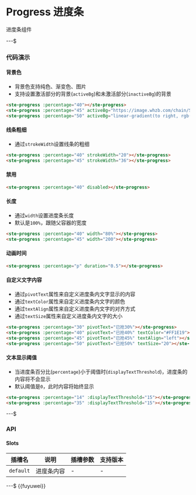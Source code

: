 # Progress 进度条

进度条组件

---$

### 代码演示

#### 背景色

-   背景色支持纯色、渐变色、图片
-   支持设置激活部分的背景(`activeBg`)和未激活部分(`inactiveBg`)的背景

```html
<ste-progress :percentage="40"></ste-progress>
<ste-progress :percentage="45" activeBg="https://image.whzb.com/chain/StellarUI/image/p-red.png" inactiveBg="#CCCCCC"></ste-progress>
<ste-progress :percentage="50" activeBg="linear-gradient(to right, rgb(66, 83, 216), rgb(213, 51, 186))"></ste-progress>
```

#### 线条粗细

-   通过`strokeWidth`设置线条的粗细

```html
<ste-progress :percentage="40" strokeWidth="20"></ste-progress>
<ste-progress :percentage="45" strokeWidth="36"></ste-progress>
```

#### 禁用

```html
<ste-progress :percentage="40" disabled></ste-progress>
```

#### 长度

-   通过`width`设置进度条长度
-   默认是`100%`，跟随父容器的宽度

```html
<ste-progress :percentage="40" width="80%"></ste-progress>
<ste-progress :percentage="45" width="200"></ste-progress>
```

#### 动画时间

```html
<ste-progress :percentage="p" duration="0.5"></ste-progress>
```

#### 自定义文字内容

-   通过`pivotText`属性来自定义进度条内文字显示的内容
-   通过`textColor`属性来自定义进度条内文字的颜色
-   通过`textAlign`属性来自定义进度条内文字的对齐方式
-   通过`textSize`属性来自定义进度条内文字的大小

```html
<ste-progress :percentage="30" pivotText="已抢30%"></ste-progress>
<ste-progress :percentage="40" pivotText="已抢40%" textColor="#FF1E19"></ste-progress>
<ste-progress :percentage="45" pivotText="已抢45%" textAlign="left"></ste-progress>
<ste-progress :percentage="50" pivotText="已抢50%" textSize="20"></ste-progress>
```

#### 文本显示阈值

-   当进度条百分比(`percentage`)小于阈值时(`displayTextThreshold`)，进度条的内容将不会显示
-   默认阈值是`0`，此时内容将始终显示

```html
<ste-progress :percentage="14" :displayTextThreshold="15"></ste-progress>
<ste-progress :percentage="35" :displayTextThreshold="15"></ste-progress>
```

---$

### API

<!-- props -->

#### Slots

| 插槽名    | 说明       | 插槽参数 | 支持版本 |
| --------- | ---------- | -------- | -------- |
| `default` | 进度条内容 | -        | -        |

---$
{{fuyuwei}}
